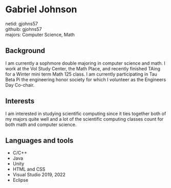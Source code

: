 # Gabriel Johnson

netid: gjohns57  
githuib: gjohns57  
majors: Computer Science, Math  

## Background

I am currently a sophmore double majoring in computer science and math. I work at the Vol Study Center, the Math Place, and recently finished TAing for a Winter mini term Math 125 class. I am currently participating in Tau Beta Pi the engineering honor society for which I volunteer as the Engineers Day Co-chair.

## Interests

I am interested in studying scientific computing since it ties together both of my majors quite well and a lot of the scientific computing classes count for both math and computer science.

## Languages and tools

- C/C++
- Java
- Unity
- HTML and CSS
- Visual Studio 2019, 2022
- Eclipse
